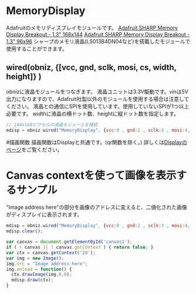 # MemoryDisplay
Adafruitのメモリディスプレイモジュールです。
[Adafruit SHARP Memory Display Breakout - 1.3" 168x144](https://www.adafruit.com/product/3502)
[Adafruit SHARP Memory Display Breakout - 1.3" 96x96](https://www.adafruit.com/product/1393)
シャープのメモリ液晶(LS013B4DN04など)を搭載したモジュールで使用することができます。

## wired(obniz,  {[vcc, gnd, sclk, mosi, cs, width, height]} )
obnizに液晶モジュールをつなぎます。
液晶ユニットは3.3V駆動です。vinは5V出力になりますので、Adafruit社製以外のモジュールを使用する場合は注意してください。
液晶との通信にSPIを使用しています。使用していないSPIが1つ以上必要です。
widthに液晶の横ドット数、heightに縦ドット数を指定します。
```javascript
// 144x168ピクセルの液晶モジュールを接続
mdisp = obniz.wired("MemoryDisplay", {vcc:0 , gnd:2 , sclk:3 , mosi:4, cs:5, width:144, height:168});
```
#描画関数
描画関数はDisplayと共通です。(qr関数を除く。)
詳しくは[Displayのページ](https://obniz.io/doc/sdk/doc/display)をご覧ください。

# Canvas contextを使って画像を表示するサンプル
"Image address here"の部分を画像のアドレスに変えると、二値化された画像がディスプレイに表示されます。
```javascript
mdisp = obniz.wired("MemoryDisplay", {vcc:0 , gnd:2 , sclk:3 , mosi:4, cs:5, width:144, height:168});
mdisp.clear();

var canvas = document.getElementById('canvas1');
if ( ! canvas || ! canvas.getContext ) { return false; }
var ctx = canvas.getContext('2d');
var img = new Image();
img.src = "Image address here";
img.onload = function() {
  ctx.drawImage(img,0,0);
  mdisp.draw(ctx);
}
```
